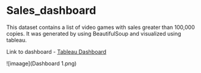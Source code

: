 # Sales_dashboard
This dataset contains a list of video games with sales greater than 100,000 copies. It was generated by using BeautifulSoup and visualized using tableau.

Link to dashboard - [Tableau Dashboard](https://public.tableau.com/app/profile/manavi.ghorpade/viz/salesdashboard_17172205692650/Dashboard1?publish=yes)

![imaage](Dashboard 1.png)



